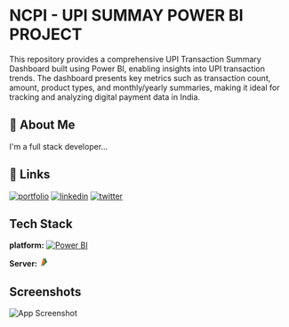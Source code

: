
# NCPI - UPI SUMMAY POWER BI PROJECT

This repository provides a comprehensive UPI Transaction Summary Dashboard built using Power BI, enabling insights into UPI transaction trends. The dashboard presents key metrics such as transaction count, amount, product types, and monthly/yearly summaries, making it ideal for tracking and analyzing digital payment data in India.

## 🚀 About Me
I'm a full stack developer...


## 🔗 Links
[![portfolio](https://img.shields.io/badge/my_portfolio-000?style=for-the-badge&logo=ko-fi&logoColor=white)](https://katherineoelsner.com/)
[![linkedin](https://img.shields.io/badge/linkedin-0A66C2?style=for-the-badge&logo=linkedin&logoColor=white)](https://www.linkedin.com/)
[![twitter](https://img.shields.io/badge/twitter-1DA1F2?style=for-the-badge&logo=twitter&logoColor=white)](https://twitter.com/)


## Tech Stack

**platform:** [![Power BI](https://cdn-dynmedia-1.microsoft.com/is/image/microsoftcorp/Hero_BPI_icon1?resMode=sharp2&op_usm=1.5,0.65,15,0&wid=96&hei=96&qlt=100&fmt=png-alpha&fit=constrain)](https://www.microsoft.com/en-us/power-platform/products/power-bi/)

**Server:** [![Power BI](data:image/png;base64,iVBORw0KGgoAAAANSUhEUgAAABAAAAAQCAYAAAAf8/9hAAAA9UlEQVR4AWNAB////2eHsZ/ka3WAGRqi/AzB2nYMpIAwLQEtoAH/wZxIvQqGRucfxOlE2N4GMgCIZwM1XwXi/wxuKjmkGPAaasBb1kannyADgPgmKQb8h+HaclOQZgjWENUjqLncSgzsfyQM0gzDHwkacCtL4xC6AXNLjRCGROtHE3L+H5AmPK64hVOziSQXPzbNRwv1kA1YiNOALmfJQnTNq0oMkDVnEXL+JWTNy0sMUTSTFH19ZSbImn0IanZX5pWGae4vM36ApNmD2MQzCWpAD1DTM6hmG1JTXzGIDdasLKRNUgaa6yNbBqKBGgWBSdaIGD0A213NGQgHQY4AAAAASUVORK5CYII=)](https://www.npci.org.in/)



## Screenshots

![App Screenshot](https://via.placeholder.com/468x300?text=App+Screenshot+Here)

